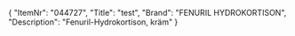 {
  "ItemNr": "044727",
  "Title": "test",
  "Brand": "FENURIL HYDROKORTISON",
  "Description": "Fenuril-Hydrokortison, kräm"
}